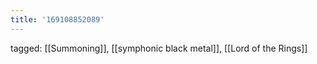 ```yaml
---
title: '169108852089'
---
```

tagged: [[Summoning]], [[symphonic black metal]], [[Lord of the Rings]]
<iframe frameborder="0" height="1" id="ga_target" scrolling="no" style="background-color:transparent; overflow:hidden; position:absolute; top:0; left:0; z-index:9999;" width="1"></iframe>